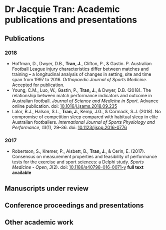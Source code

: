 # Dr Jacquie Tran: Academic publications and presentations

## Publications

### 2018

- Hoffman, D., Dwyer, D.B., **Tran, J.**, Clifton, P., & Gastin. P. Australian Football League injury characteristics differ between matches and training – a longitudinal analysis of changes in setting, site and time span from 1997 to 2016. _Orthopaedic Journal of Sports Medicine._ Accepted for publication.
- Young, C.M., Luo, W., Gastin, P., **Tran, J.**, & Dwyer, D.B. (2018). The relationship between match performance indicators and outcome in Australian football. _Journal of Science and Medicine in Sport._ Advance online publication. doi: [10.1016/j.jsams.2018.09.235](https://dx.doi.org/10.1016/j.jsams.2018.09.235)
- Lalor, B.J., Halson, S.L., **Tran, J.**, Kemp, J.G., & Cormack, S.J. (2018). No compromise of competition sleep compared with habitual sleep in elite Australian footballers. _International Journal of Sports Physiology and Performance_, _13_(1), 29–36. doi: [10.1123/ijspp.2016-0776](https://dx.doi.org/10.1123/ijspp.2016-0776)

### 2017

- Robertson, S., Kremer, P., Aisbett, B., **Tran, J.**, & Cerin, E. (2017). Consensus on measurement properties and feasibility of performance tests for the exercise and sport sciences: a Delphi study. _Sports Medicine - Open_, _3_(2). doi: [10.1186/s40798-016-0071-y](10.1186/s40798-016-0071-y) **full text available**

## Manuscripts under review


## Conference proceedings and presentations


## Other academic work
